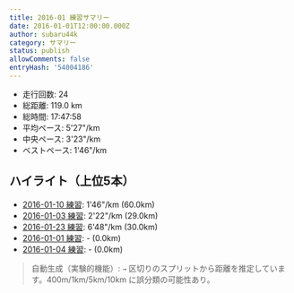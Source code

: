 ```yaml
---
title: 2016-01 練習サマリー
date: 2016-01-01T12:00:00.000Z
author: subaru44k
category: サマリー
status: publish
allowComments: false
entryHash: '54004186'
---
```

- 走行回数: 24
- 総距離: 119.0 km
- 総時間: 17:47:58
- 平均ペース: 5'27"/km
- 中央ペース: 3'23"/km
- ベストペース: 1'46"/km

## ハイライト（上位5本）
- [2016-01-10 練習](/2016-01-11-47dae61a85747bb170c09e48a56fa9de/): 1'46"/km (60.0km)
- [2016-01-03 練習](/2016-01-03-95e091ce88b640e4e4bdd446a6f2b921/): 2'22"/km (29.0km)
- [2016-01-23 練習](/2016-01-23-83949e851d4367bf9af2c836a3768684/): 6'48"/km (30.0km)
- [2016-01-01 練習](/2016-01-01-d91a4af48e09e995a1a74df1df9b7a93/): - (0.0km)
- [2016-01-04 練習](/2016-01-04-f24fc51ef44780f308196d292aa05502/): - (0.0km)

> 自動生成（実験的機能）: `→` 区切りのスプリットから距離を推定しています。400m/1km/5km/10km に誤分類の可能性あり。
